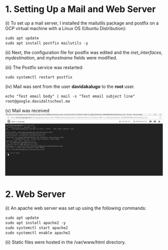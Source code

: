 # 1. Setting Up a Mail and Web Server
(i) To set up a mail server, I installed the mailutils package and postfix on a GCP virtual machine with a Linux OS (Ubuntu Distribution):

```
sudo apt update
sudo apt install postfix mailutils -y
```
(ii) Next, the configuration file for postfix was edited and the _inet_interfaces_, _mydestination_, and _myhostname_ fields were modified.

(iii) The Postfix service was restarted:

```
sudo systemctl restart postfix
```

(iv) Mail was sent from the user __davidakalugo__ to the __root__ user.
```
echo "Test email body" | mail -s "Test email subject line" root@google.davidaltschool.me
```
(v) Mail was received
![mail](google.png)

# 2. Web Server

(i) An apache web server was set up using the following commands:

```
sudo apt update
sudo apt install apache2 -y
sudo systemctl start apache2
sudo systemctl enable apache2
```

(ii) Static files were hosted in the /var/www/html directory.
